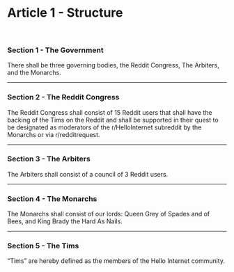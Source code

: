 # Article 1 - Structure

<br>

### Section 1 - The Government

There shall be three governing bodies, the Reddit Congress, The Arbiters, and the Monarchs.

---

### Section 2 - The Reddit Congress

The Reddit Congress shall consist of 15 Reddit users that shall have the backing of the Tims on the Reddit and shall be supported in their quest to be designated as moderators of the r/HelloInternet subreddit by the Monarchs or via r/redditrequest.

---

### Section 3 - The Arbiters

The Arbiters shall consist of a council of 3 Reddit users.

---

### Section 4 - The Monarchs

The Monarchs shall consist of our lords: Queen Grey of Spades and of Bees, and King Brady the Hard As Nails.

---

### Section 5 - The Tims

“Tims” are hereby defined as the members of the Hello Internet community.
